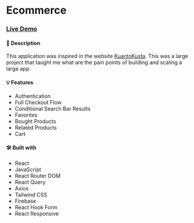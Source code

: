 # Ecommerce

### [Live Demo](https://ecommerce-tiago.vercel.app/)

#### 📝 Description
This application was inspired in the website [KuantoKusta](https://www.kuantokusta.pt/).
This was a large project that taught me what are the pain points of building and scaling a large app.

#### 💡 Features
* Authentication
* Full Checkout Flow
* Conditional Search Bar Results
* Favorites
* Bought Products
* Related Products
* Cart

#### 🛠️ Built with 
 * React
 * JavaScript
 * React Router DOM
 * React Query
 * Axios
 * Tailwind CSS
 * Firebase
 * React Hook Form
 * React Responsive
